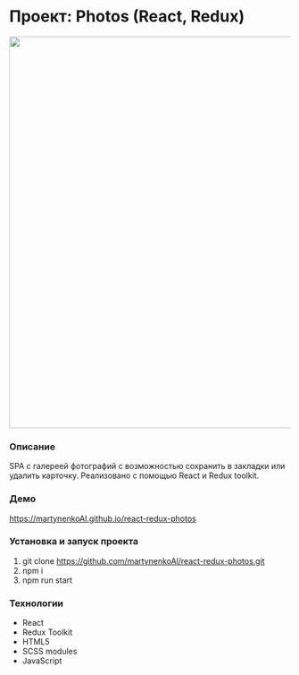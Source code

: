 # Проект: Photos (React, Redux)
<img src="https://github.com/martynenkoAl/react-redux-photos/assets/121212086/62b7ca83-5844-4883-b8d5-e41af6561e14" width="700" />

### Описание
SPA c галереей фотографий с возможностью сохранить в закладки или удалить карточку. Реализовано с помощью React и Redux toolkit.

### Демо   
https://martynenkoAl.github.io/react-redux-photos

### Установка и запуск проекта   
1. git clone https://github.com/martynenkoAl/react-redux-photos.git
2. npm i
3. npm run start

### Технологии
* React
* Redux Toolkit
* HTML5
* SCSS modules
* JavaScript
